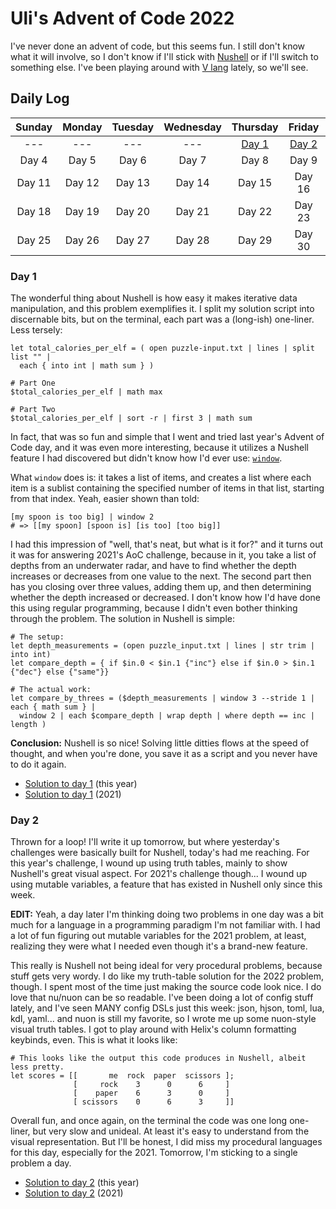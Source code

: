 # Uli's Advent of Code 2022

I've never done an advent of code, but this seems fun. I still don't know what it will involve, so I don't know if I'll stick with [Nushell](https://www.nushell.sh/) or if I'll switch to something else. I've been playing around with [V lang](https://vlang.io/) lately, so we'll see.

## Daily Log

| Sunday | Monday | Tuesday | Wednesday | Thursday | Friday | Saturday |
| :---: | :---: | :---: | :---: | :---: | :---: | :---: |
| --- | --- | --- | --- | [Day 1](https://github.com/UliTroyo/advent-of-code#day-1) |[Day 2](https://github.com/UliTroyo/advent-of-code#day-2) | Day 3 |
| Day 4 | Day 5 | Day 6 | Day 7 | Day 8 | Day 9 | Day 10 |
| Day 11 | Day 12 | Day 13 | Day 14 | Day 15 | Day 16 | Day 17 |
| Day 18 | Day 19 | Day 20 | Day 21 | Day 22 | Day 23 | Day 24 |
| Day 25 | Day 26 | Day 27 | Day 28 | Day 29 | Day 30 | Day 31 |

### Day 1

The wonderful thing about Nushell is how easy it makes iterative data manipulation, and this problem exemplifies it. I split my solution script into discernable bits, but on the terminal, each part was a (long-ish) one-liner. Less tersely:

```nu
let total_calories_per_elf = ( open puzzle-input.txt | lines | split list "" |
  each { into int | math sum } )

# Part One
$total_calories_per_elf | math max

# Part Two
$total_calories_per_elf | sort -r | first 3 | math sum
```

In fact, that was so fun and simple that I went and tried last year's Advent of Code day, and it was even more interesting, because it utilizes a Nushell feature I had discovered but didn't know how I'd ever use: [`window`](https://www.nushell.sh/book/commands/window.html).

What `window` does is: it takes a list of items, and creates a list where each item is a sublist containing the specified number of items in that list, starting from that index. Yeah, easier shown than told:

```nu
[my spoon is too big] | window 2
# => [[my spoon] [spoon is] [is too] [too big]]
```

I had this impression of "well, that's neat, but what is it for?" and it turns out it was for answering 2021's AoC challenge, because in it, you take a list of depths from an underwater radar, and have to find whether the depth increases or decreases from one value to the next. The second part then has you closing over three values, adding them up, and then determining whether the depth increased or decreased. I don't know how I'd have done this using regular programming, because I didn't even bother thinking through the problem. The solution in Nushell is simple:

```nu
# The setup:
let depth_measurements = (open puzzle_input.txt | lines | str trim | into int)
let compare_depth = { if $in.0 < $in.1 {"inc"} else if $in.0 > $in.1 {"dec"} else {"same"}}

# The actual work:
let compare_by_threes = ($depth_measurements | window 3 --stride 1 | each { math sum } |
  window 2 | each $compare_depth | wrap depth | where depth == inc | length )
```

**Conclusion:** Nushell is so nice! Solving little ditties flows at the speed of thought, and when you're done, you save it as a script and you never have to do it again.

- [Solution to day 1](https://github.com/UliTroyo/advent-of-code/blob/main/2022/day-01.nu) (this year)
- [Solution to day 1](https://github.com/UliTroyo/advent-of-code/blob/main/2021/day-01.nu) (2021)

### Day 2

Thrown for a loop! I'll write it up tomorrow, but where yesterday's challenges were basically built for Nushell, today's had me reaching. For this year's challenge, I wound up using truth tables, mainly to show Nushell's  great visual aspect. For 2021's challenge though... I wound up using mutable variables, a feature that has existed in Nushell only since this week.

**EDIT:** Yeah, a day later I'm thinking doing two problems in one day was a bit much for a language in a programming paradigm I'm not familiar with. I had a lot of fun figuring out mutable variables for the 2021 problem, at least, realizing they were what I needed even though it's a brand-new feature.

This really is Nushell not being ideal for very procedural problems, because stuff gets very wordy. I do like my truth-table solution for the 2022 problem, though. I spent most of the time just making the source code look nice. I do love that nu/nuon can be so readable. I've been doing a lot of config stuff lately, and I've seen MANY config DSLs just this week: json, hjson, toml, lua, kdl, yaml... and nuon is still my favorite, so I wrote me up some nuon-style visual truth tables. I got to play around with Helix's column formatting keybinds, even. This is what it looks like:

```nu
# This looks like the output this code produces in Nushell, albeit less pretty.
let scores = [[       me  rock  paper  scissors ];
              [     rock    3      0      6     ]
              [    paper    6      3      0     ]
              [ scissors    0      6      3     ]]
```
Overall fun, and once again, on the terminal the code was one long one-liner, but very slow and unideal. At least it's easy to understand from the visual representation. But I'll be honest, I did miss my procedural languages for this day, especially for the 2021. Tomorrow, I'm sticking to a single problem a day.

- [Solution to day 2](https://github.com/UliTroyo/advent-of-code/blob/main/2022/day-02.nu) (this year)
- [Solution to day 2](https://github.com/UliTroyo/advent-of-code/blob/main/2021/day-02.nu) (2021)